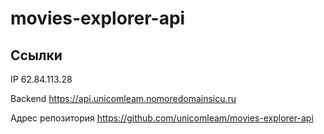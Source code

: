 # movies-explorer-api

## Ссылки

IP 62.84.113.28

Backend https://api.unicomleam.nomoredomainsicu.ru

Адрес репозитория https://github.com/unicomleam/movies-explorer-api
